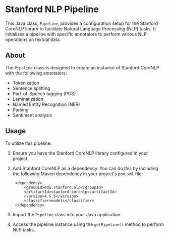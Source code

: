 # Stanford NLP Pipeline

This Java class, `Pipeline`, provides a configuration setup for the Stanford CoreNLP library to facilitate Natural Language Processing (NLP) tasks. It initializes a pipeline with specific annotators to perform various NLP operations on textual data.

## About

The `Pipeline` class is designed to create an instance of Stanford CoreNLP with the following annotators:
- Tokenization
- Sentence splitting
- Part-of-Speech tagging (POS)
- Lemmatization
- Named Entity Recognition (NER)
- Parsing
- Sentiment analysis

## Usage

To utilize this pipeline:
1. Ensure you have the Stanford CoreNLP library configured in your project.
2. Add Stanford CoreNLP as a dependency. You can do this by including the following Maven dependency in your project's `pom.xml` file:

        <dependency>
            <groupId>edu.stanford.nlp</groupId>
            <artifactId>stanford-corenlp</artifactId>
            <version>4.5.5</version>
            <classifier>models</classifier>
        </dependency>

4. Import the `Pipeline` class into your Java application.
5. Access the pipeline instance using the `getPipeline()` method to perform NLP tasks.

